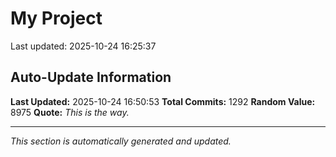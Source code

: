 # My Project


Last updated: 2025-10-24 16:25:37



















































































































































































































































































































































































































































































































































































































































































































































































































































































































































































































































































































































































































































































































































































































































































































































































































































































































































## Auto-Update Information

**Last Updated:** 2025-10-24 16:50:53
**Total Commits:** 1292
**Random Value:** 8975
**Quote:** _This is the way._

---
_This section is automatically generated and updated._
